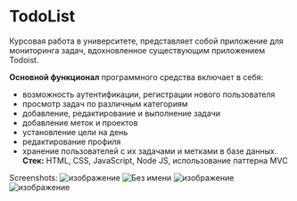 # TodoList

Курсовая работа в университете, представляет собой приложение для мониторинга задач, вдохновленное существующим приложением Todoist. 

<b>Основной функционал</b> программного средства включает в себя:
- возможность аутентификации, регистрации нового пользователя
- просмотр задач по различным категориям
- добавление, редактирование и выполнение задачи
- добавление меток и проектов
- установление цели на день
- редактирование профиля
- хранение пользователей с их задачами и метками в базе данных.
<b>Стек:</b> HTML, CSS, JavaScript, Node JS, использование паттерна MVC

Screenshots:
![изображение](https://github.com/thoosaa/OOP/assets/112712302/f0eb825b-22fe-4f9b-9ed6-a27129ef7bb0)
![Без имени](https://github.com/user-attachments/assets/6d9775d7-3ae8-4ebc-b84b-0a09d7acf79c)
![изображение](https://github.com/user-attachments/assets/b343bf41-e755-42d5-aa81-cd7f55b59b98)
![изображение](https://github.com/user-attachments/assets/cb104eb9-c5b8-4cc6-9f6b-8b9b9494e004)
